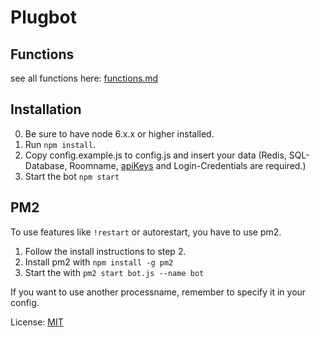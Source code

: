 # Plugbot

## Functions
see all functions here: [functions.md](/docs/functions.md)

## Installation
0. Be sure to have node 6.x.x or higher installed.
1. Run ```npm install```.
2. Copy config.example.js to config.js and insert your data (Redis, SQL-Database, Roomname, [apiKeys](/docs/apikeys.md) and Login-Credentials are required.)
3. Start the bot ```npm start```

## PM2
To use features like ```!restart``` or autorestart, you have to use pm2.

1. Follow the install instructions to step 2.
2. Install pm2 with ```npm install -g pm2```
3. Start the with ```pm2 start bot.js --name bot```

If you want to use another processname, remember to specify it in your config.


License: [MIT](LICENSE.md)